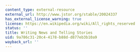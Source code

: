 ```yaml
---
content_type: external-resource
external_url: http://www.jstor.org/stable/20024337
has_external_license_warning: true
license: https://en.wikipedia.org/wiki/All_rights_reserved
status: ''
title: Writing News and Telling Stories
uid: 9a786c31-20c4-4178-b88d-d877eb3b10a9
wayback_url: ''
---
```

